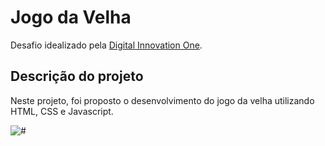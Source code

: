 # Jogo da Velha

Desafio idealizado pela [Digital Innovation One](https://digitalinnovation.one).

## Descrição do projeto
Neste projeto, foi proposto o desenvolvimento do jogo da velha utilizando HTML, CSS e Javascript.

![#](https://user-images.githubusercontent.com/38790522/90084370-85e4a180-dceb-11ea-9072-690167b27a18.png)
